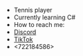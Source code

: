 - Tennis player
- Currently learning C#
- How to reach me:
- [Discord](https://discord.com/users/719513697730691113)
- [TikTok](https://tiktok.com/@thomastedds)
- <722184586>
<!---
TT6Programming/TT6Programming is a ✨ special ✨ repository because its `README.md` (this file) appears on your GitHub profile.
You can click the Preview link to take a look at your changes.
--->
